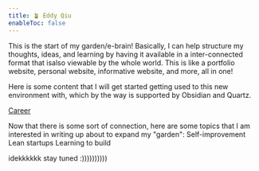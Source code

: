 ```yaml
---
title: 🪴 Eddy Qiu
enableToc: false
---
```

This is the start of my garden/e-brain! Basically, I can help structure my thoughts, ideas, and learning by having it available in a inter-connected format that isalso viewable by the whole world. This is like a portfolio website, personal website, informative website, and more, all in one!

Here is some content that I will get started getting used to this new environment with, which by the way is supported by Obsidian and Quartz.

[Career](eddyqiu/Career.md)

Now that there is some sort of connection, here are some topics that I am interested in writing up about to expand my "garden":
Self-improvement
Lean startups
Learning to build

idekkkkkk stay tuned :))))))))))

